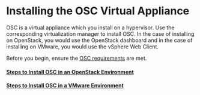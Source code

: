 # Installing the OSC Virtual Appliance

OSC is a virtual appliance which you install on a hypervisor. Use the corresponding virtualization manager to install OSC. In the case of installing on OpenStack, you would use the OpenStack dashboard and in the case of installing on VMware, you would use the vSphere Web Client.

Before you begin, ensure the [OSC requirements](https://github.com/opensecuritycontroller/opensecuritycontroller.org/compare/requirements.md) are met.


#### [Steps to Install OSC in an OpenStack Environment](./installing_ost.md)

#### [Steps to Install OSC in a VMware Environment](./installing_vmware.md)
